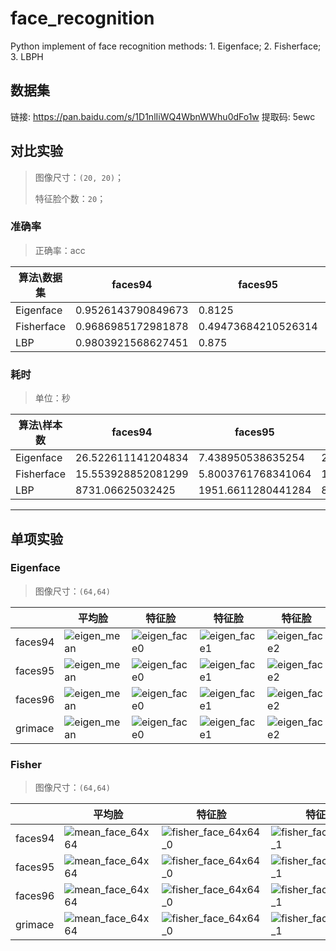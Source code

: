 # face_recognition
Python implement of face recognition methods: 1. Eigenface; 2. Fisherface; 3. LBPH

## 数据集
链接: https://pan.baidu.com/s/1D1nlIiWQ4WbnWWhu0dFo1w 提取码: 5ewc 

## 对比实验

> 图像尺寸：`(20, 20)`；
>
> 特征脸个数：`20`；

### 准确率

> 正确率：acc

| 算法\数据集 | faces94            | faces95             | faces96            | grimace |
| ----------- | ------------------ | ------------------- | ------------------ | ------- |
| Eigenface   | 0.9526143790849673 | 0.8125              | 0.8211920529801324 | 1.0     |
| Fisherface  | 0.9686985172981878 | 0.49473684210526314 | 0.9499165275459098 | 1.0     |
| LBP         | 0.9803921568627451 | 0.875               | 0.9536423841059603 | 1.0     |

### 耗时

> 单位：秒

| 算法\样本数 | faces94            | faces95            | faces96            | grimace           |
| ----------- | ------------------ | ------------------ | ------------------ | ----------------- |
| Eigenface   | 26.522611141204834 | 7.438950538635254  | 25.5718777179718   | 2.532238006591797 |
| Fisherface  | 15.553928852081299 | 5.8003761768341064 | 15.759870529174805 | 2.809000015258789 |
| LBP         | 8731.06625032425   | 1951.6611280441284 | 8556.96798324585   | 128.836838722229  |



------

## 单项实验

### Eigenface

> 图像尺寸：`(64,64)`

|         | 平均脸                                                       | 特征脸                                                       | 特征脸                                                       | 特征脸                                                       | 特征脸                                                       |
| ------- | ------------------------------------------------------------ | ------------------------------------------------------------ | ------------------------------------------------------------ | ------------------------------------------------------------ | ------------------------------------------------------------ |
| faces94 | ![eigen_mean](Results.assets/eigen_mean-165208075584118.jpg) | ![eigen_face0](Results.assets/eigen_face0-165208074064114.jpg) | ![eigen_face1](Results.assets/eigen_face1-165208074465615.jpg) | ![eigen_face2](Results.assets/eigen_face2-165208074751616.jpg) | ![eigen_face3](Results.assets/eigen_face3-165208075001917.jpg) |
| faces95 | ![eigen_mean](Results.assets/eigen_mean-16520804572289.jpg)  | ![eigen_face0](Results.assets/eigen_face0-165208046299910.jpg) | ![eigen_face1](Results.assets/eigen_face1-165208046704211.jpg) | ![eigen_face2](Results.assets/eigen_face2-165208047056712.jpg) | ![eigen_face3](Results.assets/eigen_face3-165208047328613.jpg) |
| faces96 | ![eigen_mean](Results.assets/eigen_mean-16520804452468.jpg)  | ![eigen_face0](Results.assets/eigen_face0-16520803012583.jpg) | ![eigen_face1](Results.assets/eigen_face1-16520803069384.jpg) | ![eigen_face2](Results.assets/eigen_face2-16520803093875.jpg) | ![eigen_face3](Results.assets/eigen_face3-16520803118366.jpg) |
| grimace | ![eigen_mean](Results.assets/eigen_mean-16520801357751.jpg)  | ![eigen_face0](Results.assets/eigen_face0.jpg)               | ![eigen_face1](Results.assets/eigen_face1.jpg)               | ![eigen_face2](Results.assets/eigen_face2.jpg)               | ![eigen_face3](Results.assets/eigen_face3.jpg)               |

### Fisher

> 图像尺寸：`(64,64)`

|         | 平均脸                                                       | 特征脸                                                       | 特征脸                                                       | 特征脸                                                       | 特征脸                                                       |
| ------- | ------------------------------------------------------------ | ------------------------------------------------------------ | ------------------------------------------------------------ | ------------------------------------------------------------ | ------------------------------------------------------------ |
| faces94 | ![mean_face_64x64](Results.assets/mean_face_64x64-165210641982645.jpg) | ![fisher_face_64x64_0](Results.assets/fisher_face_64x64_0-165210640348041.jpg) | ![fisher_face_64x64_1](Results.assets/fisher_face_64x64_1-165210640587642.jpg) | ![fisher_face_64x64_2](Results.assets/fisher_face_64x64_2-165210641141543.jpg) | ![fisher_face_64x64_3](Results.assets/fisher_face_64x64_3-165210641587944.jpg) |
| faces95 | ![mean_face_64x64](Results.assets/mean_face_64x64-165210630894140.jpg) | ![fisher_face_64x64_0](Results.assets/fisher_face_64x64_0-165210626204136.jpg) | ![fisher_face_64x64_1](Results.assets/fisher_face_64x64_1-165210626486337.jpg) | ![fisher_face_64x64_2](Results.assets/fisher_face_64x64_2-165210626761938.jpg) | ![fisher_face_64x64_3](Results.assets/fisher_face_64x64_3-165210626983139.jpg) |
| faces96 | ![mean_face_64x64](Results.assets/mean_face_64x64-165210607288031.jpg) | ![fisher_face_64x64_0](Results.assets/fisher_face_64x64_0-165210609212232.jpg) | ![fisher_face_64x64_1](Results.assets/fisher_face_64x64_1-165210610180633.jpg) | ![fisher_face_64x64_2](Results.assets/fisher_face_64x64_2-165210610387234.jpg) | ![fisher_face_64x64_3](Results.assets/fisher_face_64x64_3-165210610645835.jpg) |
| grimace | ![mean_face_64x64](Results.assets/mean_face_64x64.jpg)       | ![fisher_face_64x64_0](Results.assets/fisher_face_64x64_0.jpg) | ![fisher_face_64x64_1](Results.assets/fisher_face_64x64_1.jpg) | ![fisher_face_64x64_2](Results.assets/fisher_face_64x64_2.jpg) | ![fisher_face_64x64_3](Results.assets/fisher_face_64x64_3.jpg) |
